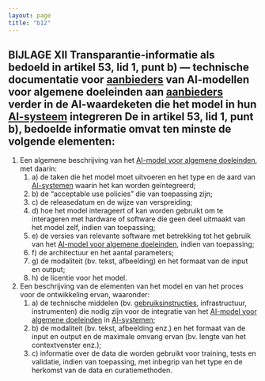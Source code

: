 ```yaml
---
layout: page
title: "b12"
---
```


## BIJLAGE XII Transparantie-informatie als bedoeld in artikel 53, lid 1, punt b) — technische documentatie voor [aanbieders](a3.md#^aanbieder) van AI-modellen voor algemene doeleinden aan [aanbieders](a3.md#^aanbieder) verder in de AI-waardeketen die het model in hun [AI-systeem](a3.md#^ai-systeem) integreren De in artikel 53, lid 1, punt b), bedoelde informatie omvat ten minste de volgende elementen: 
1. Een algemene beschrijving van het [AI-model voor algemene doeleinden](a3.md#^gpai), met daarin: 
	1. a) de taken die het model moet uitvoeren en het type en de aard van [AI-systemen](a3.md#^ai-systeem) waarin het kan worden geïntegreerd; 
	2. b) de “acceptable use policies” die van toepassing zijn; 
	3. c) de releasedatum en de wijze van verspreiding; 
	4. d) hoe het model interageert of kan worden gebruikt om te interageren met hardware of software die geen deel uitmaakt van het model zelf, indien van toepassing; 
	5. e) de versies van relevante software met betrekking tot het gebruik van het [AI-model voor algemene doeleinden](a3.md#^gpai), indien van toepassing; 
	6. f) de architectuur en het aantal parameters; 
	7. g) de modaliteit (bv. tekst, afbeelding) en het formaat van de input en output; 
	8. h) de licentie voor het model. 
2. Een beschrijving van de elementen van het model en van het proces voor de ontwikkeling ervan, waaronder: 
	1. a) de technische middelen (bv. [gebruiksinstructies](a3.md#^instructies), infrastructuur, instrumenten) die nodig zijn voor de integratie van het [AI-model voor algemene doeleinden](a3.md#^gpai) in [AI-systemen](a3.md#^ai-systeem); 
	2. b) de modaliteit (bv. tekst, afbeelding enz.) en het formaat van de input en output en de maximale omvang ervan (bv. lengte van het contextvenster enz.); 
	3. c) informatie over de data die worden gebruikt voor training, tests en validatie, indien van toepassing, met inbegrip van het type en de herkomst van de data en curatiemethoden.
